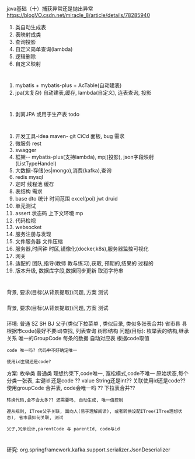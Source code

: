 java基础（十）捕获异常还是抛出异常
https://blogVO.csdn.net/miracle_8/article/details/78285940


1. 类自动生成表
2. 表映射成类
3. 查询投影
4. 自定义简单查询(lambda)
5. 逻辑删除
6. 自定义映射

#
1. mybatis + mybatis-plus + AcTable(自动建表)
2. jpa(太复杂) 自动建表,缓存, lambda(自定义), 连表查询, 投影

#  
1. 剥离JPA 或用于生产表 todo

# 
1. 开发工具-idea maven- git CiCd 面板, bug 需求
2. 微服务 rest
3. swagger
4. 框架-- mybatis-plus(支持lambda), mpj(投影), json字段映射(ListTypeHandel)
5. 大数据-存储(es|mongo),消费(kafka),查询
6. redis mysql
7. 定时 线程池 缓存
8. 表结构 需求
9. base dto 统计 时间范围 excel(poi) jwt druid
10. 单元测试
11. assert 状态码 上下文环境 mp
12. 代码检视
13. websocket
14. 服务注册与发现
15. 文件服务器 文件压缩
16. 服务器,时间钟 时区,镜像化(docker,k8s),服务器监控可视化
17. 网关
18. 适配的 团队,指导(教师 教与练习),获取, 预期的,结果的 过程的
19. 版本升级, 数据库字段,数据同步更新 取消字符串

#
背景, 要求(目标(从背景提取))问题, 方案 测试

###
背景, 要求(目标(从背景提取))问题, 方案 测试

###
环境:
    普通
         SZ SH BJ
    父子(类似下拉菜单 , 类似目录, 类似多张表合并)
         省市县
              县 根据市code(最好不要id)查找,
              列表查询
              树形结构
问题(目标):
    枚举表的结构,继承关系
    唯一的GroupCode
    每条的数据
    自动对应表
    根据code取值

    code 唯一吗? 代码中不好确定唯一

    使用id主键还是code?

方案:
    枚举类
    普通类
    理想约束下,code唯一, 宽松模式,code不唯一
    原始状态,每个分类一张表, 主键id 还是code ?? value String还是int?? 关联使用id还是code??
    使用groupCode 合并表, code会唯一吗 ??
    下拉表合并??

    转换代码,会不会太多?? 还需要吗, 自动生成, 唯一值控制

    遵从规则, ITree父子关联, 面向人(易于理解阅读), 或者转换设配ITree(ITree理想状态), 省市县如何关联, 测试

    父子,冗余设计,parentCode 与 parentId, code与id
#
研究: org.springframework.kafka.support.serializer.JsonDeserializer
